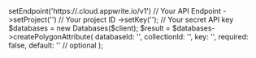 <?php

use Appwrite\Client;
use Appwrite\Services\Databases;

$client = (new Client())
    ->setEndpoint('https://<REGION>.cloud.appwrite.io/v1') // Your API Endpoint
    ->setProject('<YOUR_PROJECT_ID>') // Your project ID
    ->setKey('<YOUR_API_KEY>'); // Your secret API key

$databases = new Databases($client);

$result = $databases->createPolygonAttribute(
    databaseId: '<DATABASE_ID>',
    collectionId: '<COLLECTION_ID>',
    key: '',
    required: false,
    default: '' // optional
);
